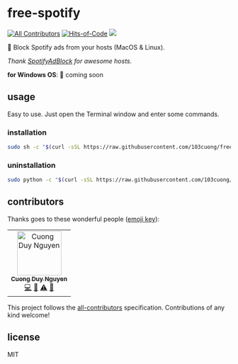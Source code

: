 # free-spotify

[![All Contributors](https://img.shields.io/badge/all_contributors-1-orange.svg)](#contributors)
[![Hits-of-Code](https://hitsofcode.com/github/103cuong/free-spotify)](https://hitsofcode.com/view/github/103cuong/free-spotify)
[![](https://img.shields.io/github/license/103cuong/free-spotify.svg)](https://github.com/103cuong/free-spotify/blob/master/LICENSE)

🔫 Block Spotify ads from your hosts (MacOS &amp; Linux).

*Thank [SpotifyAdBlock](https://github.com/x0uid/SpotifyAdBlock) for awesome hosts.*

**for Windows OS**: 🎉 coming soon

## usage

Easy to use. Just open the Terminal window and enter some commands.

### installation

```sh
sudo sh -c "$(curl -sSL https://raw.githubusercontent.com/103cuong/free-spotify/master/install.sh)"
```

### uninstallation

```sh
sudo python -c "$(curl -sSL https://raw.githubusercontent.com/103cuong/free-spotify/master/uninstall.py)"
```

## contributors

Thanks goes to these wonderful people ([emoji key](https://allcontributors.org/docs/en/emoji-key)):

<!-- ALL-CONTRIBUTORS-LIST:START - Do not remove or modify this section -->
<!-- prettier-ignore -->
<table><tr><td align="center"><a href="http://103cuong.me"><img src="https://avatars0.githubusercontent.com/u/34389409?v=4" width="100px;" alt="Cuong Duy Nguyen"/><br /><sub><b>Cuong Duy Nguyen</b></sub></a><br /><a href="https://github.com/103cuong/free-spotify/commits?author=103cuong" title="Code">💻</a> <a href="https://github.com/103cuong/free-spotify/commits?author=103cuong" title="Documentation">📖</a> <a href="https://github.com/103cuong/free-spotify/commits?author=103cuong" title="Tests">⚠️</a> <a href="#review-103cuong" title="Reviewed Pull Requests">👀</a></td></tr></table>

<!-- ALL-CONTRIBUTORS-LIST:END -->

This project follows the [all-contributors](https://github.com/all-contributors/all-contributors) specification. Contributions of any kind welcome!

## license

MIT
